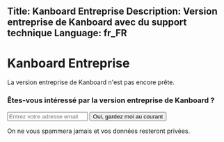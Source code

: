 Title: Kanboard Entreprise
Description: Version entreprise de Kanboard avec du support technique
Language: fr_FR
---

Kanboard Entreprise
===================

La version entreprise de Kanboard n'est pas encore prête.

<form id="newsletter" method="post" action="/subscribe/enterprise">
    <h3>Êtes-vous intéressé par la version entreprise de Kanboard ?</h3>
    <input type="email" name="email" required placeholder="Entrez votre adresse email">
    <input type="submit" value="Oui, gardez moi au courant" class="btn btn-blue">
    <p>On ne vous spammera jamais et vos données resteront privées.</p>
</form>
